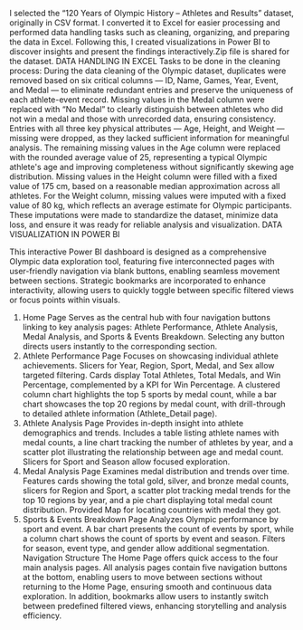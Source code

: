 I selected the “120 Years of Olympic History – Athletes and Results” dataset, originally in CSV format. I converted it to Excel for easier processing and performed data handling tasks such as cleaning, organizing, and preparing the data in Excel. Following this, I created visualizations in Power BI to discover insights and present the findings interactively.Zip file is shared for the dataset.
DATA HANDLING IN EXCEL
Tasks to be done in the cleaning process:
During the data cleaning of the Olympic dataset, duplicates were removed based on six critical columns — ID, Name, Games, Year, Event, and Medal — to eliminate redundant entries and preserve the uniqueness of each athlete-event record. Missing values in the Medal column were replaced with “No Medal” to clearly distinguish between athletes who did not win a medal and those with unrecorded data, ensuring consistency. Entries with all three key physical attributes — Age, Height, and Weight — missing were dropped, as they lacked sufficient information for meaningful analysis. The remaining missing values in the Age column were replaced with the rounded average value of 25, representing a typical Olympic athlete's age and improving completeness without significantly skewing age distribution. Missing values in the Height column were filled with a fixed value of 175 cm, based on a reasonable median approximation across all athletes. For the Weight column, missing values were imputed with a fixed value of 80 kg, which reflects an average estimate for Olympic participants. These imputations were made to standardize the dataset, minimize data loss, and ensure it was ready for reliable analysis and visualization.
DATA VISUALIZATION IN POWER BI

 This interactive Power BI dashboard is designed as a comprehensive Olympic data exploration tool, featuring five interconnected pages with user-friendly navigation via blank buttons, enabling seamless movement between sections. Strategic bookmarks are incorporated to enhance interactivity, allowing users to quickly toggle between specific filtered views or focus points within visuals.
1. Home Page
 Serves as the central hub with four navigation buttons linking to key analysis pages: Athlete Performance, Athlete Analysis, Medal Analysis, and Sports & Events Breakdown. Selecting any button directs users instantly to the corresponding section.
2. Athlete Performance Page
 Focuses on showcasing individual athlete achievements. Slicers for Year, Region, Sport, Medal, and Sex allow targeted filtering. Cards display Total Athletes, Total Medals, and Win Percentage, complemented by a KPI for Win Percentage. A clustered column chart highlights the top 5 sports by medal count, while a bar chart showcases the top 20 regions by medal count, with drill-through to detailed athlete information (Athlete_Detail page).
3. Athlete Analysis Page
 Provides in-depth insight into athlete demographics and trends. Includes a table listing athlete names with medal counts, a line chart tracking the number of athletes by year, and a scatter plot illustrating the relationship between age and medal count. Slicers for Sport and Season allow focused exploration.
4. Medal Analysis Page
 Examines medal distribution and trends over time. Features cards showing the total gold, silver, and bronze medal counts, slicers for Region and Sport, a scatter plot tracking medal trends for the top 10 regions by year, and a pie chart displaying total medal count distribution. Provided Map for locating countries with medal they got.
5. Sports & Events Breakdown Page
 Analyzes Olympic performance by sport and event. A bar chart presents the count of events by sport, while a column chart shows the count of sports by event and season. Filters for season, event type, and gender allow additional segmentation.
Navigation Structure
 The Home Page offers quick access to the four main analysis pages. All analysis pages contain five navigation buttons at the bottom, enabling users to move between sections without returning to the Home Page, ensuring smooth and continuous data exploration. In addition, bookmarks allow users to instantly switch between predefined filtered views, enhancing storytelling and analysis efficiency.
